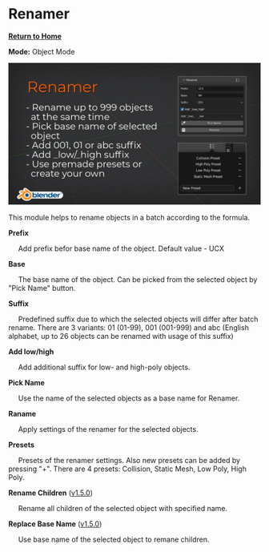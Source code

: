 # Renamer

[**Return to Home**](README.md)

**Mode:** Object Mode

![Renamer Cover](/media/renamer.png)

This module helps to rename objects in a batch according to the formula.

**Prefix**

&nbsp;&nbsp;&nbsp;&nbsp;&nbsp;Add prefix befor base name of the object. Default value - UCX


**Base**

&nbsp;&nbsp;&nbsp;&nbsp;&nbsp;The base name of the object. Can be picked from the selected object by "Pick Name" button.


**Suffix**

&nbsp;&nbsp;&nbsp;&nbsp;&nbsp;Predefined suffix due to which the selected objects will differ after batch rename. There are 3 variants: 01 (01-99), 001 (001-999) and abc (English alphabet, up to 26 objects can be renamed with usage of this suffix)


**Add low/high**

&nbsp;&nbsp;&nbsp;&nbsp;&nbsp;Add additional suffix for low- and high-poly objects.


**Pick Name**

&nbsp;&nbsp;&nbsp;&nbsp;&nbsp;Use the name of the selected objects as a base name for Renamer.


**Raname**

&nbsp;&nbsp;&nbsp;&nbsp;&nbsp;Apply settings of the renamer for the selected objects.


**Presets**

&nbsp;&nbsp;&nbsp;&nbsp;&nbsp;Presets of the renamer settings. Also new presets can be added by pressing "+". There are 4 presets: Collision, Static Mesh, Low Poly, High Poly.


**Rename Children** ([v1.5.0](RELEASE_LOG.md#150))

&nbsp;&nbsp;&nbsp;&nbsp;&nbsp;Rename all children of the selected object with specified name.


**Replace Base Name** ([v1.5.0](RELEASE_LOG.md#150))

&nbsp;&nbsp;&nbsp;&nbsp;&nbsp;Use base name of the selected object to remane children.